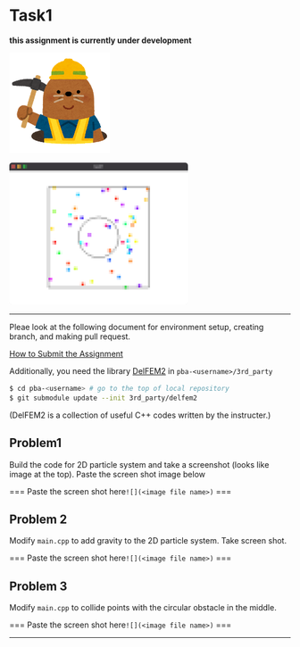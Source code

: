 # Task1

**this assignment is currently under development**

![under construction](../doc/mole.png)

![task1_preview](../doc/task1_preview.png)


----

Pleae look at the following document for environment setup, creating branch, and making pull request.

[How to Submit the Assignment](../doc/submit.md)

Additionally, you need the library [DelFEM2](https://github.com/nobuyuki83/delfem2) in `pba-<username>/3rd_party` 

```bash
$ cd pba-<username> # go to the top of local repository
$ git submodule update --init 3rd_party/delfem2
```

(DelFEM2 is a collection of useful C++ codes written by the instructer.)



## Problem1

Build the code for 2D particle system and take a screenshot (looks like image at the top). 
Paste the screen shot image below

=== Paste the screen shot here`![](<image file name>)` ===



## Problem 2

Modify `main.cpp` to add gravity to the 2D particle system.  Take screen shot. 

=== Paste the screen shot here`![](<image file name>)`  ===



## Problem 3

Modify `main.cpp` to collide points with the circular obstacle in the middle.

=== Paste the screen shot here`![](<image file name>)`  ===





----








